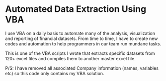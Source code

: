 # Automated Data Extraction Using VBA

I use VBA on a daily basis to automate many of the analysis, visualization and reporting of financial datasets. From time to time, I have to create new codes and automation to help programmers in our team run mundane tasks.

This is one of the VBA scripts I wrote that extracts specific datasets from 120+ excel files and compiles them to another master excel file.

P/S: I have removed all associated Company information (names, variables etc) so this code only contains my VBA solution.

